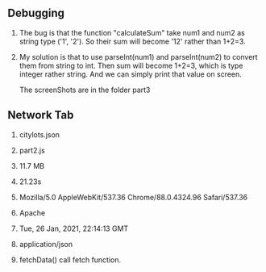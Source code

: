 ## Debugging

1. The bug is that the function "calculateSum" take num1 and num2 as string type ('1', '2'). So their sum will become '12' rather than 1+2=3.

2. My solution is that to use parseInt(num1) and parseInt(num2) to convert them from string to int. Then sum will become 1+2=3, which is type integer rather string. And we can simply print that value on screen. 
   
   The screenShots are in the folder part3
   
   
## Network Tab

1. citylots.json

2. part2.js

3. 11.7 MB

4. 21.23s

5. Mozilla/5.0 AppleWebKit/537.36 Chrome/88.0.4324.96 Safari/537.36

6. Apache

7. Tue, 26 Jan, 2021, 22:14:13 GMT

8. application/json

9. fetchData() call fetch function.

